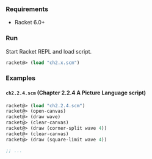 ### Requirements

- Racket 6.0+

### Run

Start Racket REPL and load script.

```scheme
racket@> (load "ch2.x.scm")
```

### Examples

#### `ch2.2.4.scm` (Chapter 2.2.4 A Picture Language script)

```scheme
racket@> (load "ch2.2.4.scm")
racket@> (open-canvas)
racket@> (draw wave)
racket@> (clear-canvas)
racket@> (draw (corner-split wave 4))
racket@> (clear-canvas)
racket@> (draw (square-limit wave 4))

;; ...
```
